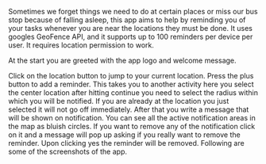 Sometimes we forget things we need to do at certain places or miss our bus stop because of falling asleep, this app aims to help by reminding you of your tasks whenever you are near the locations they must be done. It uses googles GeoFence API, and it supports up to 100 reminders per device per user. It requires location permission to work.

At the start you are greeted with the app logo and welcome message.

Click on the location button to jump to your current location. Press the plus button to add a reminder. This takes you to another activity here you select the center location after hitting continue you need to select the radius within which you will be notified. If you are already at the location you just selected it will not go off immediately. After that you write a message that will be shown on notification. You can see all the active notification areas in the map as bluish circles. If you want to remove any of the notification click on it and a message will pop up asking if you really want to remove the reminder. Upon clicking yes the reminder will be removed. Following are some of the screenshots of the app.
